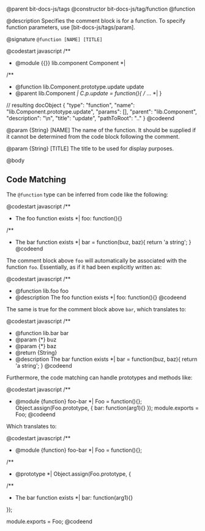 @parent bit-docs-js/tags
@constructor bit-docs-js/tag/function @function

@description Specifies the comment block is for a function. To specify
function parameters, use [bit-docs-js/tags/param].

@signature `@function [NAME] [TITLE]`

@codestart javascript
/**
 * @module {{}} lib.component Component
 *|

/**
 * @function lib.Component.prototype.update update
 * @parent lib.Component
 *|
C.p.update = function(){ /* ... *| }

// resulting docObject
{
  "type": "function",
  "name": "lib.Component.prototype.update",
  "params": [],
  "parent": "lib.Component",
  "description": "\n",
  "title": "update",
  "pathToRoot": ".."
}
@codeend

@param {String} [NAME] The name of the function. It should be supplied
if it cannot be determined from the code block following the comment.

@param {String} [TITLE] The title to be used for display purposes.

@body

## Code Matching

The `@function` type can be inferred from code like the following:

@codestart javascript
/**
 * The foo function exists
 *|
foo: function(){}

/**
 * The bar function exists
 *|
bar = function(buz, baz){
  return 'a string';
}
@codeend

The comment block above `foo` will automatically be associated with the
function `foo`. Essentially, as if it had been explicitly written as:

@codestart javascript
/**
 * @function lib.foo foo
 * @description The foo function exists
 *|
foo: function(){}
@codeend

The same is true for the comment block above `bar`, which translates to:

@codestart javascript
/**
 * @function lib.bar bar
 * @param {*} buz
 * @param {*} baz
 * @return {String}
 * @description The bar function exists
 *|
bar = function(buz, baz){
  return 'a string';
}
@codeend

Furthermore, the code matching can handle prototypes and methods like:

@codestart javascript
/**
 * @module {function} foo-bar
 *|
Foo = function(){};
Object.assign(Foo.prototype, {
  bar: function(arg1){}
});
module.exports = Foo;
@codeend

Which translates to:

@codestart javascript
/**
 * @module {function} foo-bar
 *|
Foo = function(){};

/**
 * @prototype
 *|
Object.assign(Foo.prototype, {

 /**
  * The bar function exists
  *|
  bar: function(arg1){}

});

module.exports = Foo;
@codeend
